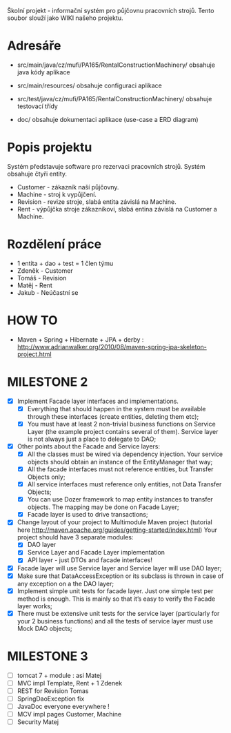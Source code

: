 Školní projekt - informační systém pro půjčovnu pracovních strojů.
Tento soubor slouží jako WIKI našeho projektu.

# Adresáře
 * src/main/java/cz/mufi/PA165/RentalConstructionMachinery/
 obsahuje java kódy aplikace
 
 * src/main/resources/
 obsahuje configuraci aplikace
 
 * src/test/java/cz/mufi/PA165/RentalConstructionMachinery/
 obsahuje testovací třídy
 
 * doc/
 obsahuje dokumentaci aplikace (use-case a ERD diagram)

# Popis projektu
 Systém představuje software pro rezervaci pracovních strojů.
 Systém obsahuje čtyři entity.
 * Customer - zákazník naší půjčovny.
 * Machine - stroj k vypůjčení.
 * Revision - revize stroje, slabá entita závislá na Machine.
 * Rent - výpůjčka stroje zákazníkovi, slabá entina závislá na Customer a Machine.
 
# Rozdělení práce
 * 1 entita + dao + test = 1 člen týmu
 * Zdeněk - Customer 
 * Tomáš  - Revision
 * Matěj  - Rent
 * Jakub  - Neúčastní se
 
# HOW TO
 * Maven + Spring + Hibernate + JPA + derby : http://www.adrianwalker.org/2010/08/maven-spring-jpa-skeleton-project.html
 
# MILESTONE 2

- [x] Implement Facade layer interfaces and implementations.
	- [x] Everything that should happen in the system must be available through these interfaces (create entities, deleting them etc);
	- [x] You must have at least 2 non-trivial business functions on Service Layer (the example project contains several of them). Service layer is not always just a  place to delegate to DAO;
- [x] Other points about the Facade and Service layers:
	- [x] All the classes must be wired via dependency injection. Your service objects should obtain an instance of the EntityManager that way;
	- [x] All the facade interfaces must not reference entities, but Transfer Objects only;
	- [x] All service interfaces must reference only entities, not Data Transfer Objects;
	- [x] You can use Dozer framework to map entity instances to transfer objects. The mapping may be done on Facade Layer;
	- [x] Facade layer is used to drive transactions;
- [x] Change layout of your project to Multimodule Maven project (tutorial here http://maven.apache.org/guides/getting-started/index.html) Your project should have 3 separate modules:
	- [x] DAO layer
	- [x] Service Layer and Facade Layer implementation
	- [x] API layer - just DTOs and facade interfaces!
- [x] Facade layer will use Service layer and Service layer will use DAO layer;
- [x] Make sure that DataAccessException or its subclass is thrown in case of any exception on a the DAO layer;
- [x] Implement simple unit tests for facade layer. Just one simple test per method is enough. This is mainly so that it’s easy to verify the Facade layer works;
- [x] There must be extensive unit tests for the service layer (particularly for your 2 business functions) and all the tests of service layer must use Mock DAO objects;

# MILESTONE 3
- [ ] tomcat 7 + module : asi Matej
- [ ] MVC impl Template, Rent + 1 Zdenek
- [ ] REST for Revision Tomas
- [ ] SpringDaoException fix 
- [ ] JavaDoc everyone everywhere !
- [ ] MCV impl pages Customer, Machine
- [ ] Security Matej 
